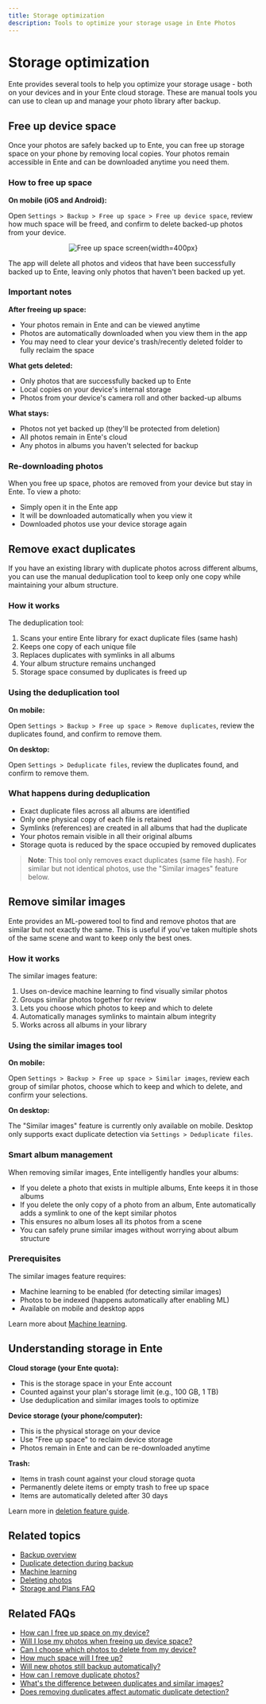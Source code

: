 ```yaml
---
title: Storage optimization
description: Tools to optimize your storage usage in Ente Photos
---
```


# Storage optimization

Ente provides several tools to help you optimize your storage usage - both on your devices and in your Ente cloud storage. These are manual tools you can use to clean up and manage your photo library after backup.

## Free up device space

Once your photos are safely backed up to Ente, you can free up storage space on your phone by removing local copies. Your photos remain accessible in Ente and can be downloaded anytime you need them.

### How to free up space

**On mobile (iOS and Android):**

Open `Settings > Backup > Free up space > Free up device space`, review how much space will be freed, and confirm to delete backed-up photos from your device.

<div align="center">

![Free up space screen](free-up-space.png){width=400px}

</div>

The app will delete all photos and videos that have been successfully backed up to Ente, leaving only photos that haven't been backed up yet.

### Important notes

**After freeing up space:**

- Your photos remain in Ente and can be viewed anytime
- Photos are automatically downloaded when you view them in the app
- You may need to clear your device's trash/recently deleted folder to fully reclaim the space

**What gets deleted:**

- Only photos that are successfully backed up to Ente
- Local copies on your device's internal storage
- Photos from your device's camera roll and other backed-up albums

**What stays:**

- Photos not yet backed up (they'll be protected from deletion)
- All photos remain in Ente's cloud
- Any photos in albums you haven't selected for backup

### Re-downloading photos

When you free up space, photos are removed from your device but stay in Ente. To view a photo:

- Simply open it in the Ente app
- It will be downloaded automatically when you view it
- Downloaded photos use your device storage again

## Remove exact duplicates

If you have an existing library with duplicate photos across different albums, you can use the manual deduplication tool to keep only one copy while maintaining your album structure.

### How it works

The deduplication tool:

1. Scans your entire Ente library for exact duplicate files (same hash)
2. Keeps one copy of each unique file
3. Replaces duplicates with symlinks in all albums
4. Your album structure remains unchanged
5. Storage space consumed by duplicates is freed up

### Using the deduplication tool

**On mobile:**

Open `Settings > Backup > Free up space > Remove duplicates`, review the duplicates found, and confirm to remove them.

**On desktop:**

Open `Settings > Deduplicate files`, review the duplicates found, and confirm to remove them.

### What happens during deduplication

- Exact duplicate files across all albums are identified
- Only one physical copy of each file is retained
- Symlinks (references) are created in all albums that had the duplicate
- Your photos remain visible in all their original albums
- Storage quota is reduced by the space occupied by removed duplicates

> **Note**: This tool only removes exact duplicates (same file hash). For similar but not identical photos, use the "Similar images" feature below.

## Remove similar images

Ente provides an ML-powered tool to find and remove photos that are similar but not exactly the same. This is useful if you've taken multiple shots of the same scene and want to keep only the best ones.

### How it works

The similar images feature:

1. Uses on-device machine learning to find visually similar photos
2. Groups similar photos together for review
3. Lets you choose which photos to keep and which to delete
4. Automatically manages symlinks to maintain album integrity
5. Works across all albums in your library

### Using the similar images tool

**On mobile:**

Open `Settings > Backup > Free up space > Similar images`, review each group of similar photos, choose which to keep and which to delete, and confirm your selections.

**On desktop:**

The "Similar images" feature is currently only available on mobile. Desktop only supports exact duplicate detection via `Settings > Deduplicate files`.

### Smart album management

When removing similar images, Ente intelligently handles your albums:

- If you delete a photo that exists in multiple albums, Ente keeps it in those albums
- If you delete the only copy of a photo from an album, Ente automatically adds a symlink to one of the kept similar photos
- This ensures no album loses all its photos from a scene
- You can safely prune similar images without worrying about album structure

### Prerequisites

The similar images feature requires:

- Machine learning to be enabled (for detecting similar images)
- Photos to be indexed (happens automatically after enabling ML)
- Available on mobile and desktop apps

Learn more about [Machine learning](/photos/features/search-and-discovery/machine-learning).

## Understanding storage in Ente

**Cloud storage (your Ente quota):**

- This is the storage space in your Ente account
- Counted against your plan's storage limit (e.g., 100 GB, 1 TB)
- Use deduplication and similar images tools to optimize

**Device storage (your phone/computer):**

- This is the physical storage on your device
- Use "Free up space" to reclaim device storage
- Photos remain in Ente and can be re-downloaded anytime

**Trash:**

- Items in trash count against your cloud storage quota
- Permanently delete items or empty trash to free up space
- Items are automatically deleted after 30 days

Learn more in [deletion feature guide](/photos/features/albums-and-organization/deleting).

## Related topics

- [Backup overview](/photos/features/backup-and-sync/)
- [Duplicate detection during backup](/photos/features/backup-and-sync/duplicate-detection)
- [Machine learning](/photos/features/search-and-discovery/machine-learning)
- [Deleting photos](/photos/features/albums-and-organization/deleting)
- [Storage and Plans FAQ](/photos/faq/storage-and-plans)

## Related FAQs

- [How can I free up space on my device?](/photos/faq/albums-and-organization#free-up-device-space)
- [Will I lose my photos when freeing up device space?](/photos/faq/albums-and-organization#free-up-space-safe)
- [Can I choose which photos to delete from my device?](/photos/faq/albums-and-organization#selective-device-deletion)
- [How much space will I free up?](/photos/faq/albums-and-organization#how-much-space-freed)
- [Will new photos still backup automatically?](/photos/faq/albums-and-organization#backup-after-free-space)
- [How can I remove duplicate photos?](/photos/faq/albums-and-organization#remove-duplicates)
- [What's the difference between duplicates and similar images?](/photos/faq/albums-and-organization#duplicates-vs-similar)
- [Does removing duplicates affect automatic duplicate detection?](/photos/faq/albums-and-organization#manual-vs-auto-dedup)

